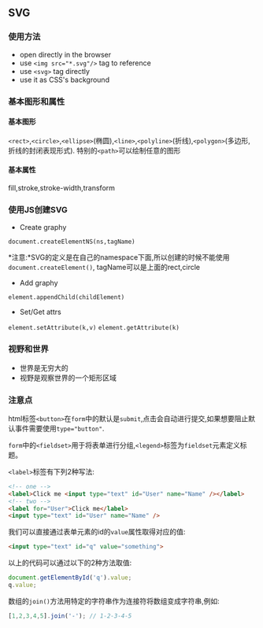 ## SVG

### 使用方法

- open directly in the browser
- use `<img src="*.svg"/>` tag to reference
- use `<svg>` tag directly
- use it as CSS's background

### 基本图形和属性

#### 基本图形

`<rect>`,`<circle>`,`<ellipse>`(椭圆),`<line>`,`<polyline>`(折线),`<polygon>`(多边形,折线的封闭表现形式).
特别的`<path>`可以绘制任意的图形

#### 基本属性

fill,stroke,stroke-width,transform

### 使用JS创建SVG

- Create graphy

`document.createElementNS(ns,tagName)`

*注意:*SVG的定义是在自己的namespace下面,所以创建的时候不能使用`document.createElement()`,
tagName可以是上面的rect,circle

- Add graphy

`element.appendChild(childElement)`

- Set/Get attrs

`element.setAttribute(k,v)`
`element.getAttribute(k)`

### 视野和世界

- 世界是无穷大的
- 视野是观察世界的一个矩形区域

### 注意点

html标签`<button>`在`form`中的默认是`submit`,点击会自动进行提交,如果想要阻止默认事件需要使用`type="button"`.

`form`中的`<fieldset>`用于将表单进行分组,`<legend>`标签为`fieldset`元素定义标题。

`<label>`标签有下列2种写法:

```html
<!-- one -->
<label>Click me <input type="text" id="User" name="Name" /></label>
<!-- two -->
<label for="User">Click me</label>
<input type="text" id="User" name="Name" />
```

我们可以直接通过表单元素的id的`value`属性取得对应的值:

```html
<input type="text" id="q" value="something">
```
以上的代码可以通过以下的2种方法取值:
```js
document.getElementById('q').value;
q.value;
```

数组的`join()`方法用特定的字符串作为连接符将数组变成字符串,例如:

```js
[1,2,3,4,5].join('-'); // 1-2-3-4-5
```
